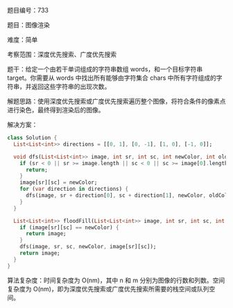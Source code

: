 题目编号：733

题目：图像渲染

难度：简单

考察范围：深度优先搜索、广度优先搜索

题干：给定一个由若干单词组成的字符串数组 words，和一个目标字符串 target。你需要从 words 中找出所有能够由字符集合 chars 中所有字符组成的字符串，并返回这些字符串的出现次数。

解题思路：使用深度优先搜索或广度优先搜索遍历整个图像，将符合条件的像素点进行染色，最终得到渲染后的图像。

解决方案：

```dart
class Solution {
  List<List<int>> directions = [[0, 1], [0, -1], [1, 0], [-1, 0]];

  void dfs(List<List<int>> image, int sr, int sc, int newColor, int oldColor) {
    if (sr < 0 || sr >= image.length || sc < 0 || sc >= image[0].length || image[sr][sc] != oldColor) {
      return;
    }
    image[sr][sc] = newColor;
    for (var direction in directions) {
      dfs(image, sr + direction[0], sc + direction[1], newColor, oldColor);
    }
  }

  List<List<int>> floodFill(List<List<int>> image, int sr, int sc, int newColor) {
    if (image[sr][sc] == newColor) {
      return image;
    }
    dfs(image, sr, sc, newColor, image[sr][sc]);
    return image;
  }
}
```

算法复杂度：时间复杂度为 O(nm)，其中 n 和 m 分别为图像的行数和列数。空间复杂度为 O(nm)，即为深度优先搜索或广度优先搜索所需要的栈空间或队列空间。